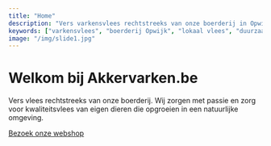 ```yaml
---
title: "Home"
description: "Vers varkensvlees rechtstreeks van onze boerderij in Opwijk. Varkens die buiten leven met veel ruimte en lokaal, duurzaam voeder. Bestel online uw vleespakketten."
keywords: ["varkensvlees", "boerderij Opwijk", "lokaal vlees", "duurzaam vlees", "akkervarkens", "scharrelvarken", "biologisch vlees Vlaanderen"]
image: "/img/slide1.jpg"
---
```


# Welkom bij Akkervarken.be

Vers vlees rechtstreeks van onze boerderij. Wij zorgen met passie en zorg voor
kwaliteitsvlees van eigen dieren die opgroeien in een natuurlijke omgeving.

[Bezoek onze webshop](/webshop/)
